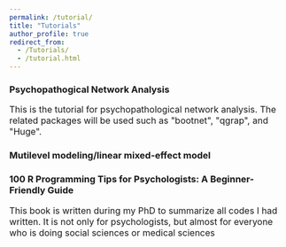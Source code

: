 ```yaml
---
permalink: /tutorial/
title: "Tutorials"
author_profile: true
redirect_from: 
  - /Tutorials/
  - /tutorial.html
---
```



### Psychopathogical Network Analysis
<font size="3">This is the tutorial for psychopathological network analysis. The related packages will be used such as "bootnet", "qgrap", and "Huge".</font>

### Mutilevel modeling/linear mixed-effect model
#### 

### 100 R Programming Tips for Psychologists: A Beginner-Friendly Guide
<font size="3">This book is written during my PhD to summarize all codes I had written. It is not only for psychologists, but almost for everyone who is doing social sciences or medical sciences</font>

